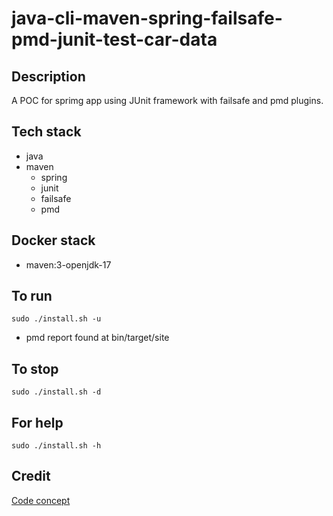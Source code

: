 # java-cli-maven-spring-failsafe-pmd-junit-test-car-data

## Description
A POC for sprimg app using JUnit
framework with failsafe and
pmd plugins.

## Tech stack
- java
- maven
  - spring
  - junit
  - failsafe
  - pmd

## Docker stack
- maven:3-openjdk-17

## To run
`sudo ./install.sh -u`
- pmd report found at bin/target/site

## To stop
`sudo ./install.sh -d`

## For help
`sudo ./install.sh -h`

## Credit
[Code concept](https://github.com/eugenp/tutorials/tree/master/maven-modules/maven-integration-test)
